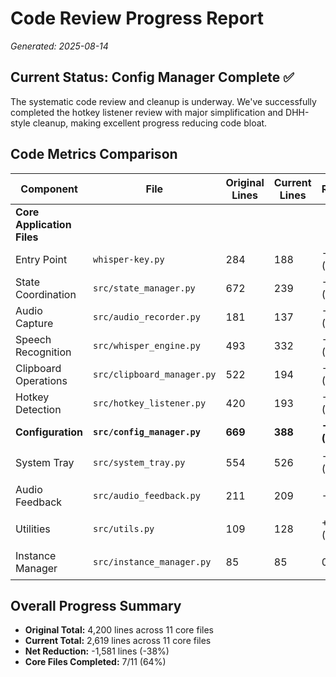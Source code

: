 # Code Review Progress Report

*Generated: 2025-08-14*

## Current Status: Config Manager Complete ✅

The systematic code review and cleanup is underway. We've successfully completed the hotkey listener review with major simplification and DHH-style cleanup, making excellent progress reducing code bloat.

## Code Metrics Comparison

| Component | File | Original Lines | Current Lines | Reduction | Status |
|-----------|------|----------------|---------------|-----------|---------|
| **Core Application Files** |
| Entry Point | `whisper-key.py` | 284 | 188 | -96 (-34%) | ✅ Complete |
| State Coordination | `src/state_manager.py` | 672 | 239 | -433 (-64%) | ✅ Complete |
| Audio Capture | `src/audio_recorder.py` | 181 | 137 | -44 (-24%) | ✅ Complete |
| Speech Recognition | `src/whisper_engine.py` | 493 | 332 | -161 (-33%) | ✅ Complete |
| Clipboard Operations | `src/clipboard_manager.py` | 522 | 194 | -328 (-63%) | ✅ Complete |
| Hotkey Detection | `src/hotkey_listener.py` | 420 | 193 | -227 (-54%) | ✅ Complete |
| **Configuration** | **`src/config_manager.py`** | **669** | **388** | **-281 (-42%)** | **✅ Complete** |
| System Tray | `src/system_tray.py` | 554 | 526 | -28 (-5%) | ⏳ Pending |
| Audio Feedback | `src/audio_feedback.py` | 211 | 209 | -2 (-1%) | ⏳ Pending |
| Utilities | `src/utils.py` | 109 | 128 | +19 (+17%) | ⏳ Pending |
| Instance Manager | `src/instance_manager.py` | 85 | 85 | 0 | ⏳ Pending |

## Overall Progress Summary

- **Original Total:** 4,200 lines across 11 core files
- **Current Total:** 2,619 lines across 11 core files  
- **Net Reduction:** -1,581 lines (-38%)
- **Core Files Completed:** 7/11 (64%)